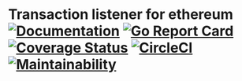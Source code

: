 # Transaction listener for ethereum [![Documentation](https://godoc.org/github.com/vincentserpoul/goethx?status.svg)](http://godoc.org/github.com/vincentserpoul/goethx) [![Go Report Card](https://goreportcard.com/badge/github.com/vincentserpoul/goethx)](https://goreportcard.com/report/github.com/vincentserpoul/goethx) [![Coverage Status](https://coveralls.io/repos/github/vincentserpoul/goethx/badge.svg?branch=master)](https://coveralls.io/github/vincentserpoul/goethx?branch=master) [![CircleCI](https://circleci.com/gh/vincentserpoul/goethx.svg?style=svg)](https://circleci.com/gh/vincentserpoul/goethx) [![Maintainability](https://api.codeclimate.com/v1/badges/937d15e44061eeb32877/maintainability)](https://codeclimate.com/github/vincentserpoul/goethx/maintainability)
